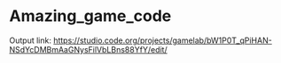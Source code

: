 # Amazing_game_code
Output link:
https://studio.code.org/projects/gamelab/bW1P0T_qPiHAN-NSdYcDMBmAaGNysFilVbLBns88YfY/edit/
